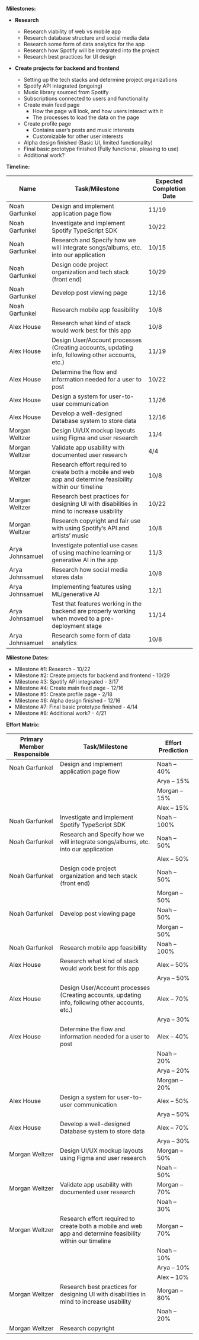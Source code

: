 **Milestones:**

- **Research**
  - Research viability of web vs mobile app
  - Research database structure and social media data
  - Research some form of data analytics for the app
  - Research how Spotify will be integrated into the project
  - Research best practices for UI design

- **Create projects for backend and frontend**
  - Setting up the tech stacks and determine project organizations
  - Spotify API integrated (ongoing)
  - Music library sourced from Spotify
  - Subscriptions connected to users and functionality
  - Create main feed page
    - How the page will look, and how users interact with it
    - The processes to load the data on the page
  - Create profile page
    - Contains user’s posts and music interests
    - Customizable for other user interests
  - Alpha design finished (Basic UI, limited functionality)
  - Final basic prototype finished (Fully functional, pleasing to use)
  - Additional work?

**Timeline:**

| Name            | Task/Milestone                                                  | Expected Completion Date |
|-----------------|----------------------------------------------------------------|--------------------------|
| Noah Garfunkel  | Design and implement application page flow                      | 11/19                    |
| Noah Garfunkel  | Investigate and implement Spotify TypeScript SDK                | 10/22                    |
| Noah Garfunkel  | Research and Specify how we will integrate songs/albums, etc. into our application | 10/15 |
| Noah Garfunkel  | Design code project organization and tech stack (front end)     | 10/29                    |
| Noah Garfunkel  | Develop post viewing page                                        | 12/16                    |
| Noah Garfunkel  | Research mobile app feasibility                                  | 10/8                     |
| Alex House      | Research what kind of stack would work best for this app       | 10/8                     |
| Alex House      | Design User/Account processes (Creating accounts, updating info, following other accounts, etc.) | 11/19 |
| Alex House      | Determine the flow and information needed for a user to post   | 10/22                    |
| Alex House      | Design a system for user-to-user communication                  | 11/26                    |
| Alex House      | Develop a well-designed Database system to store data           | 12/16                    |
| Morgan Weltzer | Design UI/UX mockup layouts using Figma and user research       | 11/4                     |
| Morgan Weltzer | Validate app usability with documented user research            | 4/4                      |
| Morgan Weltzer | Research effort required to create both a mobile and web app and determine feasibility within our timeline | 10/8 |
| Morgan Weltzer | Research best practices for designing UI with disabilities in mind to increase usability | 10/22 |
| Morgan Weltzer | Research copyright and fair use with using Spotify’s API and artists’ music | 10/8 |
| Arya Johnsamuel | Investigate potential use cases of using machine learning or generative AI in the app | 11/3 |
| Arya Johnsamuel | Research how social media stores data                            | 10/8                     |
| Arya Johnsamuel | Implementing features using ML/generative AI                     | 12/1                     |
| Arya Johnsamuel | Test that features working in the backend are properly working when moved to a pre-deployment stage | 11/14 |
| Arya Johnsamuel | Research some form of data analytics                              | 10/8                     |

**Milestone Dates:**

- Milestone #1: Research - 10/22
- Milestone #2: Create projects for backend and frontend - 10/29
- Milestone #3: Spotify API integrated - 3/17
- Milestone #4: Create main feed page - 12/16
- Milestone #5: Create profile page - 2/18
- Milestone #6: Alpha design finished - 12/16
- Milestone #7: Final basic prototype finished - 4/14
- Milestone #8: Additional work? - 4/21

**Effort Matrix:**

| Primary Member Responsible | Task/Milestone                                                  | Effort Prediction |
|---------------------------|----------------------------------------------------------------|-------------------|
| Noah Garfunkel            | Design and implement application page flow                      | Noah – 40%        |
|                           |                                                                | Arya – 15%        |
|                           |                                                                | Morgan – 15%      |
|                           |                                                                | Alex – 15%        |
| Noah Garfunkel            | Investigate and implement Spotify TypeScript SDK                | Noah – 100%       |
| Noah Garfunkel            | Research and Specify how we will integrate songs/albums, etc. into our application | Noah – 50% |
|                           |                                                                | Alex – 50%        |
| Noah Garfunkel            | Design code project organization and tech stack (front end)     | Noah – 50%        |
|                           |                                                                | Morgan – 50%      |
| Noah Garfunkel            | Develop post viewing page                                        | Noah – 50%        |
|                           |                                                                | Morgan – 50%      |
| Noah Garfunkel            | Research mobile app feasibility                                  | Noah – 100%       |
| Alex House                | Research what kind of stack would work best for this app       | Alex – 50%        |
|                           |                                                                | Arya – 50%        |
| Alex House                | Design User/Account processes (Creating accounts, updating info, following other accounts, etc.) | Alex – 70% |
|                           |                                                                | Arya – 30%        |
| Alex House                | Determine the flow and information needed for a user to post   | Alex – 40%        |
|                           |                                                                | Noah – 20%        |
|                           |                                                                | Arya – 20%        |
|                           |                                                                | Morgan – 20%      |
| Alex House                | Design a system for user-to-user communication                  | Alex – 50%        |
|                           |                                                                | Arya – 50%        |
| Alex House                | Develop a well-designed Database system to store data           | Alex – 70%        |
|                           |                                                                | Arya – 30%        |
| Morgan Weltzer            | Design UI/UX mockup layouts using Figma and user research       | Morgan – 50%      |
|                           |                                                                | Noah – 50%        |
| Morgan Weltzer            | Validate app usability with documented user research            | Morgan – 70%      |
|                           |                                                                | Noah – 30%        |
| Morgan Weltzer            | Research effort required to create both a mobile and web app and determine feasibility within our timeline | Morgan – 70% |
|                           |                                                                | Noah – 10%        |
|                           |                                                                | Arya – 10%        |
|                           |                                                                | Alex – 10%        |
| Morgan Weltzer            | Research best practices for designing UI with disabilities in mind to increase usability | Morgan – 80% |
|                           |                                                                | Noah – 20%        |
| Morgan Weltzer            | Research copyright
